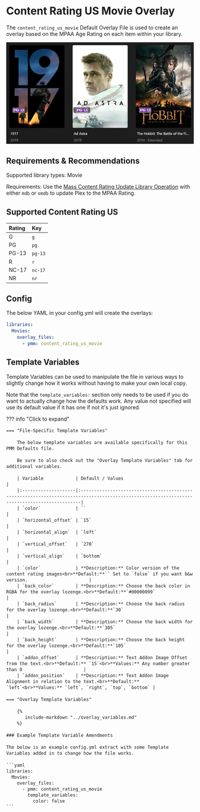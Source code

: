 # Content Rating US Movie Overlay

The `content_rating_us_movie` Default Overlay File is used to create an overlay based on the MPAA Age Rating on each item within your library.

![](images/content_rating_us_movie.png)

## Requirements & Recommendations

Supported library types: Movie

Requirements: Use the [Mass Content Rating Update Library Operation](../../config/operations.md#mass-content-rating-update) with either `mdb` or `omdb` to update Plex to the MPAA Rating.

## Supported Content Rating US

| Rating | Key     |
|:-------|:--------|
| G      | `g`     |
| PG     | `pg`    |
| PG-13  | `pg-13` |
| R      | `r`     |
| NC-17  | `nc-17` |
| NR     | `nr`    |

## Config

The below YAML in your config.yml will create the overlays:

```yaml
libraries:
  Movies:
    overlay_files:
      - pmm: content_rating_us_movie
```

## Template Variables

Template Variables can be used to manipulate the file in various ways to slightly change how it works without having to make your own local copy.

Note that the `template_variables:` section only needs to be used if you do want to actually change how the defaults work. Any value not specified will use its default value if it has one if not it's just ignored.

??? info "Click to expand"

    === "File-Specific Template Variables"

        The below template variables are available specifically for this PMM Defaults file.

        Be sure to also check out the "Overlay Template Variables" tab for additional variables.

        | Variable            | Default / Values                                                                                                                            |
        |:--------------------|:--------------------------------------------------------------------------------------------------------------------------------------------|
        | `color`             | ``                                                                                                                                          |
        | `horizontal_offset` | `15`                                                                                                                                        |
        | `horizontal_align`  | `left`                                                                                                                                      |
        | `vertical_offset`   | `270`                                                                                                                                       |
        | `vertical_align`    | `bottom`                                                                                                                                    |
        | `color`             | **Description:** Color version of the content rating images<br>**Default:**`` Set to `false` if you want b&w version.                       |
        | `back_color`        | **Description:** Choose the back color in RGBA for the overlay lozenge.<br>**Default:**`#00000099`                                          |
        | `back_radius`       | **Description:** Choose the back radius for the overlay lozenge.<br>**Default:**`30`                                                        |
        | `back_width`        | **Description:** Choose the back width for the overlay lozenge.<br>**Default:**`305`                                                        |
        | `back_height`       | **Description:** Choose the back height for the overlay lozenge.<br>**Default:**`105`                                                       |
        | `addon_offset`      | **Description:** Text Addon Image Offset from the text.<br>**Default:** `15`<br>**Values:** Any number greater than 0                       |
        | `addon_position`    | **Description:** Text Addon Image Alignment in relation to the text.<br>**Default:** `left`<br>**Values:** `left`, `right`, `top`, `bottom` |

    === "Overlay Template Variables"

        {%
           include-markdown "../overlay_variables.md"
        %}

    ### Example Template Variable Amendments

    The below is an example config.yml extract with some Template Variables added in to change how the file works.

    ```yaml
    libraries:
      Movies:
        overlay_files:
          - pmm: content_rating_us_movie
            template_variables:
              color: false
    ```
